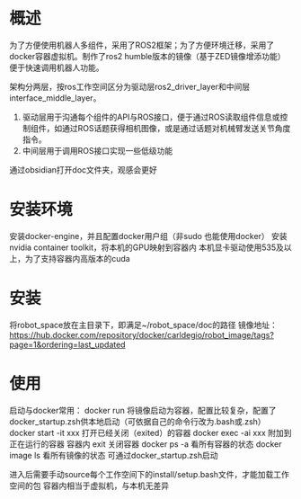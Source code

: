 # 概述
为了方便使用机器人多组件，采用了ROS2框架；为了方便环境迁移，采用了docker容器虚拟机。制作了ros2 humble版本的镜像（基于ZED镜像增添功能）便于快速调用机器人功能。

架构分两层，按ros工作空间区分为驱动层ros2_driver_layer和中间层interface_middle_layer。
1. 驱动层用于沟通每个组件的API与ROS接口，便于通过ROS读取组件信息或控制组件，如通过ROS话题获得相机图像，或是通过话题对机械臂发送关节角度指令。
2. 中间层用于调用ROS接口实现一些低级功能

通过obsidian打开doc文件夹，观感会更好

# 安装环境

安装docker-engine，并且配置docker用户组（非sudo 也能使用docker）
安装nvidia container toolkit，将本机的GPU映射到容器内
本机显卡驱动使用535及以上，为了支持容器内高版本的cuda

# 安装
将robot_space放在主目录下，即满足~/robot_space/doc的路径
镜像地址：https://hub.docker.com/repository/docker/carldegio/robot_image/tags?page=1&ordering=last_updated

# 使用
启动与docker常用：
docker run 将镜像启动为容器，配置比较复杂，配置了docker_startup.zsh供本地启动（可依据自己的命令行改为.bash或.zsh）
docker start -it xxx 打开已经关闭（exited）的容器
docker exec -ai xxx 附加到正在运行的容器
容器内 exit 关闭容器
docker ps -a 看所有容器的状态
docker image ls 看所有镜像的状态
可通过docker_startup.zsh启动

进入后需要手动source每个工作空间下的install/setup.bash文件，才能加载工作空间的包
容器内相当于虚拟机，与本机无差异

